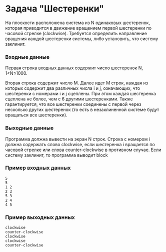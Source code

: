# Задача "Шестеренки"
На плоскости расположена система из N одинаковых шестеренок, которая приводится в движение вращением первой шестеренки по часовой стрелке (clockwise). Требуется определить направление вращения каждой шестеренки системы, либо установить, что систему заклинит.

### Входные данные
Первая строка входных данных содержит число шестеренок N, 1<N≤1000.

Вторая строка содержит число M. Далее идет M строк, каждая из которых содержит два различных числа i и j, означающих, что шестеренки с номерами i и j сцеплены. При этом каждая шестеренка сцеплена не более, чем с 6 другими шестеренками. Также гарантируется, что все шестеренки соединены с первой через несколько других шестеренок (то есть в незаклиненной системе будут вращаться все шестеренки).

### Выходные данные
Программа должна вывести на экран N строк. Строка с номером i должна содержать слово clockwise, если шестеренка i вращается по часовой стрелке или слова counter-clockwise в противном случае. Если систему заклинит, то программа выводит block

### Пример входных данных
```
5
5
1 2
2 3
5 3
2 4
4 5
```

### Пример выходных данных
```
clockwise
counter-clockwise
clockwise
clockwise
counter-clockwise
```
